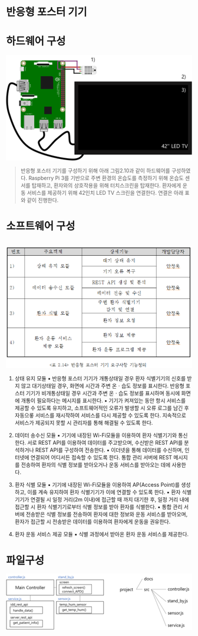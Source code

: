 반응형 포스터 기기
=================

# 하드웨어 구성
  ![포스터 기기 하드웨어 구성](/Final_project/Docs/Picture/APD.png "포스터 기기 하드웨어 구성")

> 반응형 포스터 기기를 구성하기 위해 아래 그림2.10과 같이 하드웨어를 구성하였다. Raspberry Pi 3를 기반으로 주변 환경의 온습도를 측정하기 위해 온습도 센서를 탑재하고, 환자와의 상호작용을 위해 터치스크린을 탑재한다. 환자에게 운동 서비스를 제공하기 위해 42인치 LED TV 스크린을 연결한다. 연결은 아래 표와 같이 진행한다. 


# 소프트웨어 구성
  ![포스터 기기  소프트웨어 구성](/Final_project/Docs/Picture/APD_soft.PNG "포스터 기기  소프트웨어 구성")
> 
1) 상태 유지 모듈
  ▪ 반응형 포스터 기기가 개통상태일 경우 환자 식별기기의 신호를 받지 않고 대기상태일 경우, 화면에 시간과 주변 온ㆍ습도 정보를 표시한다. 반응형 포스터 기기가 비개통상태일 경우 시간과 주변 온ㆍ습도 정보를 표시하며 동시에 화면에 개통이 필요하다는 메시지를 표시한다.
  ▪ 기기가 켜져있는 동안 항시 서비스를 제공할 수 있도록 유지하고, 소프트웨어적인 오류가 발생할 시 오류 로그를 남긴 후 자동으롷 서비스를 재시작하여 서비스를 다시 제공할 수 있도록 한다. 지속적으로 서비스가 제공되지 못할 시 관리자를 통해 해결될 수 있도록 한다.

2) 데이터 송수신 모듈
  ▪ 기기에 내장된 Wi-Fi모듈을 이용하여 환자 식별기기와 통신한다. 서로 REST API를 이용하여 데이터를 주고받으며, 수신받은 REST API를 분석하거나 REST API를 구성하여 전송한다.
  ▪ 이더넷을 통해 데이터를 수신하며, 인터넷에 연결되어 어디서든 접속할 수 있도록 한다. 통합 관리 서버에 REST 메시지를 전송하여 환자의 식별 정보를 받아오거나 운동 서비스를 받아오는 데에 사용한다.

3) 환자 식별 모듈
  ▪ 기기에 내장된 Wi-Fi모듈을 이용하여 AP(Access Point)를 생성하고, 이를 계속 유지하여 환자 식별기기가 이에 연결할 수 있도록 한다.
  ▪ 환자 식별기기가 연결될 시 일정 거리(2m 이내)에 접근할 때 까지 대기한 후, 일정 거리 내에 접근할 시 환자 식별기기로부터 식별 정보를 받아 환자를 식별한다.
  ▪ 통합 관리 서버에 전송받은 식별 정보를 전송하여 환자에 대한 정보와 운동 서비스를 받아오며, 환자가 접근할 시 전송받은 데이터를 이용하여 환자에게 운동을 권유한다.

4) 환자 운동 서비스 제공 모듈
  ▪ 식별 과정에서 받아온 환자 운동 서비스를 제공한다.
  
 # 파일구성
  
  ![소프트웨어 파일 구조](/Final_project/Docs/Picture/APD_tree.png "소프트웨어 파일 구조")

